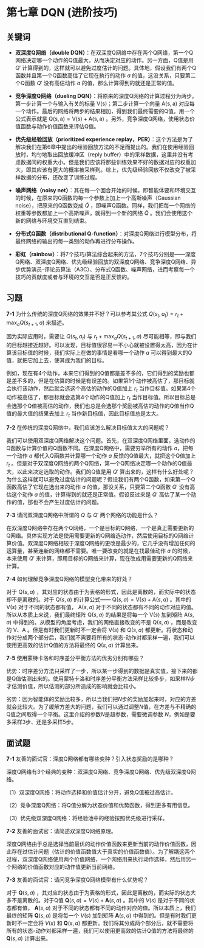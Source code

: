 # 第七章 DQN (进阶技巧)

## 关键词

- **双深度Q网络（double DQN）**：在双深度Q网络中存在两个Q网络，第一个Q网络决定哪一个动作的Q值最大，从而决定对应的动作。另一方面，Q值是用 $Q'$ 计算得到的，这样就可以避免过度估计的问题。具体地，假设我们有两个Q函数并且第一个Q函数高估了它现在执行的动作 $a$ 的值，这没关系，只要第二个Q函数 $Q'$ 没有高估动作 $a$ 的值，那么计算得到的就还是正常的值。

- **竞争深度Q网络（dueling DQN）**：将原来的深度Q网络的计算过程分为两步。第一步计算一个与输入有关的标量 $\mathrm{V(s)}$；第二步计算一个向量 $\mathrm{A(s,a)}$ 对应每一个动作。最后的网络将两步的结果相加，得到我们最终需要的Q值。用一个公式表示就是 $\mathrm{Q(s,a)=V(s)+A(s,a)}$ 。另外，竞争深度Q网络，使用状态价值函数与动作价值函数来评估Q值。

- **优先级经验回放（prioritized experience replay，PER）**：这个方法是为了解决我们在第6章中提出的经验回放方法的不足而提出的。我们在使用经验回放时，均匀地取出回放缓冲区（reply buffer）中的采样数据，这里并没有考虑数据间的权重大小。但是我们应该将那些训练效果不好的数据对应的权重加大，即其应该有更大的概率被采样到。综上，优先级经验回放不仅改变了被采样数据的分布，还改变了训练过程。

- **噪声网络（noisy net）**：其在每一个回合开始的时候，即智能体要和环境交互的时候，在原来的Q函数的每一个参数上加上一个高斯噪声（Gaussian noise），把原来的Q函数变成 $\tilde{Q}$ ，即噪声Q函数。同样，我们把每一个网络的权重等参数都加上一个高斯噪声，就得到一个新的网络 $\tilde{Q}$ 。我们会使用这个新的网络与环境交互直到结束。

- **分布式Q函数（distributional Q-function）**：对深度Q网络进行模型分布，将最终网络的输出的每一类别的动作再进行分布操作。

- **彩虹（rainbow）**：将7个技巧/算法综合起来的方法，7个技巧分别是——深度Q网络、双深度Q网络、优先级经验回放的双深度Q网络、竞争深度Q网络、异步优势演员-评论员算法（A3C）、分布式Q函数、噪声网络，进而考察每一个技巧的贡献度或者与环境的交互是否是正反馈的。


## 习题

**7-1** 为什么传统的深度Q网络的效果并不好？可以参考其公式 $Q(s_t ,a_t)=r_t+\max_{a}Q(s_{t+1},a)$ 来描述。

因为实际应用时，需要让 $Q(s_t ,a_t)$ 与 $r_t+\max_{a}Q(s_{t+1},a)$ 尽可能相等，即与我们的目标越接近越好。可以发现，目标值很容易一不小心就被设置得太高，因为在计算该目标值的时候，我们实际上在做的事情是看哪一个动作 $a$ 可以得到最大的Q值，就把它加上去，使其成为我们的目标。
  
例如，现在有4个动作，本来它们得到的Q值都是差不多的，它们得到的奖励也都是差不多的，但是在估算的时候是有误差的。如果第1个动作被高估了，那目标就会执行该动作，然后就会选这个高估的动作的Q值加上 $r_t$ 当作目标值。如果第4个动作被高估了，那目标就会选第4个动作的Q值加上 $r_t$ 当作目标值。所以目标总是会选那个Q值被高估的动作，我们也总是会选那个奖励被高估的动作的Q值当作Q值的最大值的结果去加上 $r_t$ 当作新目标值，因此目标值总是太大。

**7-2** 在传统的深度Q网络中，我们应该怎么解决目标值太大的问题呢？

我们可以使用双深度Q网络解决这个问题。首先，在双深度Q网络里面，选动作的Q函数与计算价值的Q函数不同。在深度Q网络中，需要穷举所有的动作 $a$，把每一个动作 $a$ 都代入Q函数并计算哪一个动作 $a$ 反馈的Q值最大，就把这个Q值加上 $r_t$ 。但是对于双深度Q网络的两个Q网络，第一个Q网络决定哪一个动作的Q值最大，以此来决定选取的动作。我们的Q值是用 $Q'$ 算出来的，这样有什么好处呢？为什么这样就可以避免过度估计的问题呢？假设我们有两个Q函数，如果第一个Q函数高估了它现在选出来的动作 $a$ 的值，那没关系，只要第二个Q函数 $Q'$ 没有高估这个动作 $a$ 的值，计算得到的就还是正常值。假设反过来是 $Q'$ 高估了某一个动作的值，那也不会产生过度估计的问题。

**7-3** 请问双深度Q网络中所谓的 $Q$ 与 $Q'$ 两个网络的功能是什么？

在双深度Q网络中存在两个Q网络，一个是目标的Q网络，一个是真正需要更新的Q网络。具体实现方法是使用需要更新的Q网络选动作，然后使用目标的Q网络计算价值。双深度Q网络相较于深度Q网络的更改是最少的，它几乎没有增加任何的运算量，甚至连新的网络都不需要。唯一要改变的就是在找最佳动作 $a$ 的时候，本来使用 $Q'$ 来计算，即用目标的Q网络来计算，现在改成用需要更新的Q网络来计算。

**7-4** 如何理解竞争深度Q网络的模型变化带来的好处？

对于 $\mathrm{Q}(s,a)$ ，其对应的状态由于为表格的形式，因此是离散的，而实际中的状态却不是离散的。对于 $\mathrm{Q}(s,a)$ 的计算公式—— $\mathrm{Q}(s,a)=\mathrm{V}(s)+\mathrm{A}(s,a)$ 。其中的 $\mathrm{V}(s)$ 对于不同的状态都有值， $\mathrm{A}(s,a)$ 对于不同的状态都有不同的动作对应的值。所以从本质上来说，我们最终矩阵 $\mathrm{Q}(s,a)$ 的结果是将每一个 $\mathrm{V}(s)$ 加到矩阵 $\mathrm{A}(s,a)$ 中得到的。从模型的角度考虑，我们的网络直接改变的不是 $\mathrm{Q}(s,a)$ ，而是改变的 $\mathrm{V}$、$\mathrm{A}$ 。但是有时我们更新时不一定会将 $\mathrm{V}(s)$ 和 $\mathrm{Q}(s,a)$ 都更新。将状态和动作对分成两个部分后，我们就不需要将所有的状态-动作对都采样一遍，我们可以使用更高效的估计Q值的方法将最终的 $\mathrm{Q}(s,a)$ 计算出来。

**7-5** 使用蒙特卡洛和时序差分平衡方法的优劣分别有哪些？

优势：时序差分方法只采样了一步，所以某一步得到的数据是真实值，接下来的都是Q值估测出来的。使用蒙特卡洛和时序差分平衡方法采样比较多步，如采样$N$步才估测价值，所以估测的部分所造成的影响就会比较小。

劣势：因为智能体的奖励比较多，所以当我们把$N$步的奖励加起来时，对应的方差就会比较大。为了缓解方差大的问题，我们可以通过调整$N$值，在方差与不精确的Q值之间取得一个平衡。这里介绍的参数$N$是超参数，需要微调参数 $N$，例如是要多采样3步、还是多采样5步。

  
## 面试题

**7-1** 友善的面试官：深度Q网络都有哪些变种？引入状态奖励的是哪种？

深度Q网络有3个经典的变种：双深度Q网络、竞争深度Q网络、优先级双深度Q网络。
  
（1）双深度Q网络：将动作选择和价值估计分开，避免Q值被过高估计。

（2）竞争深度Q网络：将Q值分解为状态价值和优势函数，得到更多有用信息。

（3）优先级双深度Q网络：将经验池中的经验按照优先级进行采样。

**7-2** 友善的面试官：请简述双深度Q网络原理。

深度Q网络由于总是选择当前最优的动作价值函数来更新当前的动作价值函数，因此存在过估计问题（估计的价值函数值大于真实的价值函数值）。为了解耦这两个过程，双深度Q网络使用两个价值网络，一个网络用来执行动作选择，然后用另一个网络的价值函数对应的动作值更新当前网络。

**7-3** 友善的面试官：请问竞争深度Q网络模型有什么优势呢？

对于 $\boldsymbol{Q}(s,a)$ ，其对应的状态由于为表格的形式，因此是离散的，而实际的状态大多不是离散的。对于Q值 $\boldsymbol{Q}(s,a)=V(s)+\boldsymbol{A}(s,a)$ 。其中的 $V(s)$ 是对于不同的状态都有值， $\boldsymbol{A}(s,a)$ 对于不同的状态都有不同的动作对应的值。所以本质上，我们最终的矩阵 $\boldsymbol{Q}(s,a)$ 是将每一个 $V(s)$ 加到矩阵 $\boldsymbol{A}(s,a)$ 中得到的。但是有时我们更新时不一定会将 $V(s)$ 和 $\boldsymbol{Q}(s,a)$ 都更新。我们将其分成两个部分后，就不需要将所有的状态-动作对都采样一遍，我们可以使用更高效的估计Q值的方法将最终的 $\boldsymbol{Q}(s,a)$ 计算出来。

